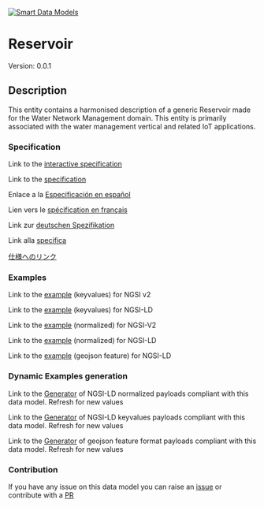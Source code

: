 [![Smart Data Models](https://smartdatamodels.org/wp-content/uploads/2022/01/SmartDataModels_logo.png "Logo")](https://smartdatamodels.org)
# Reservoir
Version: 0.0.1

## Description 

This entity contains a harmonised description of a generic Reservoir made for the Water Network Management domain. This entity is primarily associated with the water management vertical and related IoT applications.
### Specification

Link to the [interactive specification](https://swagger.lab.fiware.org/?url=https://smart-data-models.github.io/dataModel.WaterDistributionManagementEPANET/Reservoir/swagger.yaml)

Link to the [specification](https://github.com/smart-data-models/dataModel.WaterDistributionManagementEPANET/blob/master/Reservoir/doc/spec.md)

Enlace a la [Especificación en español](https://github.com/smart-data-models/dataModel.WaterDistributionManagementEPANET/blob/master/Reservoir/doc/spec_ES.md)

Lien vers le [spécification en français](https://github.com/smart-data-models/dataModel.WaterDistributionManagementEPANET/blob/master/Reservoir/doc/spec_FR.md)

Link zur [deutschen Spezifikation](https://github.com/smart-data-models/dataModel.WaterDistributionManagementEPANET/blob/master/Reservoir/doc/spec_DE.md)

Link alla [specifica](https://github.com/smart-data-models/dataModel.WaterDistributionManagementEPANET/blob/master/Reservoir/doc/spec_IT.md)

[仕様へのリンク](https://github.com/smart-data-models/dataModel.WaterDistributionManagementEPANET/blob/master/Reservoir/doc/spec_JA.md)
### Examples

Link to the [example](https://smart-data-models.github.io/dataModel.WaterDistributionManagementEPANET/Reservoir/examples/example.json) (keyvalues) for NGSI v2

Link to the [example](https://smart-data-models.github.io/dataModel.WaterDistributionManagementEPANET/Reservoir/examples/example.jsonld) (keyvalues) for NGSI-LD

Link to the [example](https://smart-data-models.github.io/dataModel.WaterDistributionManagementEPANET/Reservoir/examples/example-normalized.json) (normalized) for NGSI-V2

Link to the [example](https://smart-data-models.github.io/dataModel.WaterDistributionManagementEPANET/Reservoir/examples/example-normalized.jsonld) (normalized) for NGSI-LD

Link to the [example](https://smart-data-models.github.io/dataModel.WaterDistributionManagementEPANET/Reservoir/examples/example-geojsonfeature.json) (geojson feature) for NGSI-LD
### Dynamic Examples generation

Link to the [Generator](https://smartdatamodels.org/extra/ngsi-ld_generator.php?schemaUrl=https://raw.githubusercontent.com/smart-data-models/dataModel.WaterDistributionManagementEPANET/master/Reservoir/schema.json&email=info@smartdatamodels.org) of NGSI-LD normalized payloads compliant with this data model. Refresh for new values

Link to the [Generator](https://smartdatamodels.org/extra/ngsi-ld_generator_keyvalues.php?schemaUrl=https://raw.githubusercontent.com/smart-data-models/dataModel.WaterDistributionManagementEPANET/master/Reservoir/schema.json&email=info@smartdatamodels.org) of NGSI-LD keyvalues payloads compliant with this data model. Refresh for new values

Link to the [Generator](https://smartdatamodels.org/extra/geojson_features_generator.php?schemaUrl=https://raw.githubusercontent.com/smart-data-models/dataModel.WaterDistributionManagementEPANET/master/Reservoir/schema.json&email=info@smartdatamodels.org) of geojson feature format payloads compliant with this data model. Refresh for new values
### Contribution

 If you have any issue on this data model you can raise an [issue](https://github.com/smart-data-models/dataModel.WaterDistributionManagementEPANET/issues)  or contribute with a [PR](https://github.com/smart-data-models/dataModel.WaterDistributionManagementEPANET/pulls)
